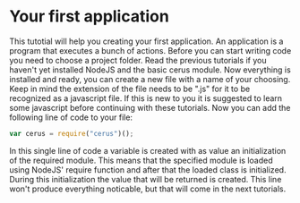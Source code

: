 # Your first application
This tutotial will help you creating your first application. An application is a program that executes a bunch of actions. Before you can start writing code you need to choose a project folder. Read the previous tutorials if you haven't yet installed NodeJS and the basic cerus module. Now everything is installed and ready, you can create a new file with a name of your choosing. Keep in mind the extension of the file needs to be ".js" for it to be recognized as a javascript file. If this is new to you it is suggested to learn some javascript before continuing with these tutorials. Now you can add the following line of code to your file:
```javascript
var cerus = require("cerus")();
```
In this single line of code a variable is created with as value an initialization of the required module. This means that the specified module is loaded using NodeJS' require function and after that the loaded class is initialized. During this initialization the value that will be returned is created. This line won't produce everything noticable, but that will come in the next tutorials.
